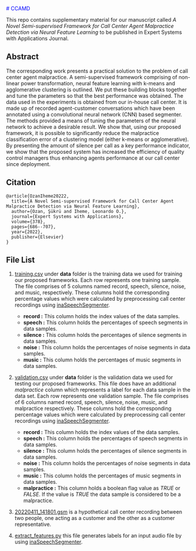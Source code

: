 <font color="blue"># CCAMD</font>

This repo contains supplementary material for our manuscript called *A Novel Semi-supervised Framework 
for Call Center Agent Malpractice Detection via Neural Feature Learning* to be published in Expert Systems 
with Applications Journal.

## Abstract

The corresponding work presents a practical solution to the problem of call center agent malpractice. A semi-supervised framework comprising of non-linear power transformation, neural feature learning with  k-means  and agglomerative clustering is outlined. We put these building blocks together and tune the parameters so that the best performance was obtained. The data used in the experiments is obtained from our in-house call center. It is made up of recorded agent-customer conversations which have been annotated using a convolutional neural network (CNN) based segmenter. The methods provided a means of tuning the parameters of the neural network to achieve a desirable result. We show that, using our proposed framework, it is possible to significantly reduce the malpractice classification error of a  clustering model (either k-means or agglomerative). By presenting the amount of silence per call as a key performance indicator, we show that the proposed system has increased the efficiency of quality control managers thus enhancing agents performance at our call center since deployment.

## Citation

    @article{OzanIheme20222,
      title={A Novel Semi-supervised Framework for Call Center Agent Malpractice Detection via Neural Feature Learning},
      author={Ozan, Şükrü and Iheme, Leonardo O.},
      journal={Expert Systems with Applications},
      volume={378},
      pages={686--707},
      year={2022},
      publisher={Elsevier}
    }


## File List
1.  [training.csv](data/training.csv) under **data** folder is the training data we used for training our 
proposed frameworks. Each row represents one training sample. The file comprises of 5 columns named record, speech, silence, noise, and music, respectively. These columns hold the corresponding percentage values which were calculated by preprocessing 
call center recordings using  [inaSpeechSegmenter](https://github.com/ina-foss/inaSpeechSegmenter).
    - **record :** This column holds the index values of the data samples.
    - **speech :** This column  holds the percentages of speech segments in data samples.
    - **silence :** This column holds the percentages of silence segments in data samples.
    - **noise :** This column holds the percentages of noise segments in data samples.
    - **music :** This column holds the percentages of music segments in data samples.

2.  [validation.csv](data/validation.csv) under **data** folder is the validation data we used for testing our 
proposed frameworks. This file does have an additional *malpractice* column which represents a label for each data sample in the data set. Each row represents one validation sample. The file comprises of 6 columns named record, speech, silence, noise, music, and malpractice respectively. These columns hold the corresponding percentage values which were calculated by preprocessing 
call center recordings using  [inaSpeechSegmenter](https://github.com/ina-foss/inaSpeechSegmenter).
    - **record :** This column holds the index values of the data samples.
    - **speech :** This column  holds the percentages of speech segments in data samples.
    - **silence :** This column holds the percentages of silence segments in data samples.
    - **noise :** This column holds the percentages of noise segments in data samples.
    - **music :** This column holds the percentages of music segments in data samples.
    - **malpractice :** This column holds a boolean flag value as *TRUE* or *FALSE*. If the value is *TRUE* the data sample is considered to be a malpractice.
3. [20220411_141801.gsm](20220411_141801.gsm) is a hypothetical call center recording between two people,
one acting as a customer and the other as a customer representative.
4. [extract_features.py](extract_features.py) this file generates labels for an input audio file by
using [inaSpeechSegmenter](https://github.com/ina-foss/inaSpeechSegmenter).


